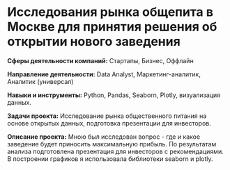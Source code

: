 # Исследования рынка общепита в Москве для принятия решения об открытии нового заведения  
  
**Сферы деятельности компаний:** Стартапы, Бизнес, Оффлайн  
  
**Направление деятельности:** Data Analyst, Маркетинг-аналитик, Аналитик (универсал)  
  
**Навыки и инструменты:** Python, Pandas, Seaborn, Plotly, визуализация данных.  
  
**Задачи проекта:** Исследование рынка общественного питания на основе открытых данных, подготовка презентации для инвесторов.  
  
**Описание проекта:** Мною был исследован вопрос - где и какое заведение будет приносить максимальную прибыль. По результатам анализа подготовлена презентация для инвесторов с рекомендациями. В построении графиков я использовала библиотеки seaborn и plotly.
